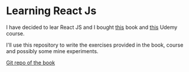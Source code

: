 # Learning React Js

I have decided to lear React JS and I bought [this](https://www.amazon.co.uk/Full-Stack-React-TypeScript-Node-applications/dp/1839219939) book and [this](https://www.udemy.com/course/react-the-complete-guide-incl-redux/) Udemy course.


I'll use this repository to write the exercises provided in the book, course and possibly some mine experiments.

[Git repo of the book](https://github.com/PacktPublishing/Full-Stack-React-TypeScript-and-Node)
